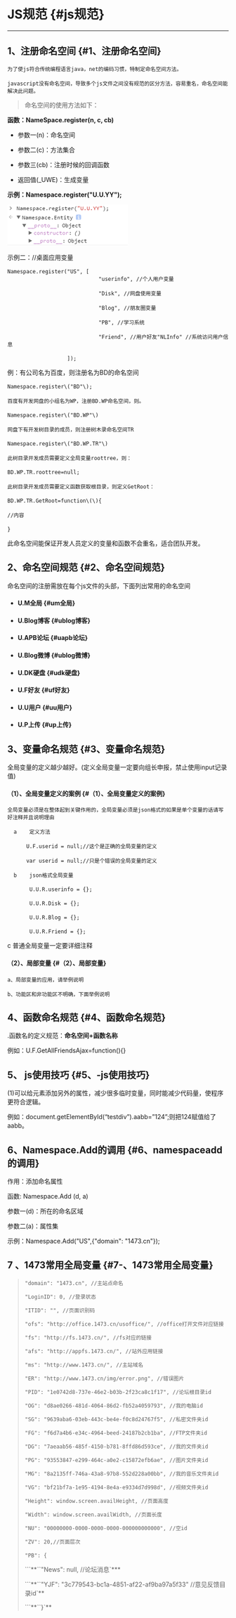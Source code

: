 # JS规范 {#js规范}

---

## 1、注册命名空间 {#1、注册命名空间}

```
为了使js符合传统编程语言java，net的编码习惯，特制定命名空间方法。

javascript没有命名空间，导致多个js文件之间没有规范的区分方法，容易重名，命名空间能解决此问题。
```

> 命名空间的使用方法如下：

**函数：NameSpace.register\(n, c, cb\)**

* 参数一\(n\)：命名空间

* 参数二\(c\)：方法集合

* 参数三\(cb\)：注册时候的回调函数

* 返回值\(\_UWE\)：生成变量

**示例：Namespace.register\("U.U.YY"\);**

![](/Image/image001.png)

示例二：//桌面应用变量

```
Namespace.register("US", [
                             "userinfo", //个人用户变量

                             "Disk", //网盘使用变量

                             "Blog", //朋友圈变量

                             "PB", //学习系统

                             "Friend", //用户好友"NLInfo" //系统访问用户信息

                   ]);
```

例：有公司名为百度，则注册名为BD的命名空间

```
Namespace.register\("BD"\);

百度有开发网盘的小组名为WP，注册BD.WP命名空间，则。

Namespace.register\("BD.WP"\)

网盘下有开发树目录的成员，则注册树木录命名空间TR

Namespace.register\("BD.WP.TR"\)

此树目录开发成员需要定义全局变量roottree，则：

BD.WP.TR.roottree=null;

此树目录开发成员需要定义函数获取根目录，则定义GetRoot：

BD.WP.TR.GetRoot=function\(\){

//内容

}
```

此命名空间能保证开发人员定义的变量和函数不会重名，适合团队开发。

## 2、命名空间规范 {#2、命名空间规范}

命名空间的注册需放在每个js文件的头部，下面列出常用的命名空间

* #### U.M全局 {#um全局}
* #### U.Blog博客 {#ublog博客}
* #### U.APB论坛 {#uapb论坛}
* #### U.Blog微博 {#ublog微博}
* #### U.DK硬盘 {#udk硬盘}
* #### U.F好友 {#uf好友}
* #### U.U用户 {#uu用户}
* #### U.P上传 {#up上传}

## 3、变量命名规范 {#3、变量命名规范}

全局变量的定义越少越好。\(定义全局变量一定要向组长申报，禁止使用input记录值\)

#### （1）、全局变量定义的案例 {#（1）、全局变量定义的案例}

```
全局变量必须是在整体起到关键作用的，全局变量必须是json格式的如果是单个变量的话请写好注释并且说明理由

  a    定义方法

      U.F.userid = null;//这个是正确的全局变量的定义

      var userid = null;//只是个错误的全局变量的定义

  b    json格式全局变量

       U.U.R.userinfo = {};

       U.U.R.Disk = {};

       U.U.R.Blog = {};

       U.U.R.Friend = {};
```

c 普通全局变量一定要详细注释

#### （2）、局部变量 {#（2）、局部变量}

```
a、局部变量的应用，请举例说明

b、功能区和非功能区不明确，下面举例说明
```

## 4、函数命名规范 {#4、函数命名规范}

.函数名的定义规范：**命名空间+函数名称**

例如：U.F.GetAllFriendsAjax=function\(\){}

## 5、 js使用技巧 {#5、-js使用技巧}

\(1\)可以给元素添加另外的属性，减少很多临时变量，同时能减少代码量，使程序更符合逻辑。

例如：document.getElementById\(“testdiv”\).aabb=”124”;则把124赋值给了aabb。

## 6、Namespace.Add的调用 {#6、namespaceadd的调用}

作用：添加命名属性

函数: Namespace.Add \(d, a\)

参数一\(d\)：所在的命名区域

参数二\(a\)：属性集

示例：Namespace.Add\("US",{"domain": "1473.cn"}\);

## 7 、1473常用全局变量 {#7-、1473常用全局变量}

> `"domain": "1473.cn", //主站点命名`
>
> `"LoginID": 0, //登录状态`
>
> `"ITID": "", //页面识别码`
>
> `"ofs": "http://office.1473.cn/usoffice/", //office打开文件对应链接`
>
> `"fs": "http://fs.1473.cn/", //fs对应的链接`
>
> `"afs": "http://appfs.1473.cn/", //站外应用链接`
>
> `"ms": "http://www.1473.cn/", //主站域名`
>
> `"ER": "http://www.1473.cn/img/error.png", //错误图片`
>
> `"PID": "1e0742d8-737e-46e2-b03b-2f23ca8c1f17", //论坛根目录id`
>
> `"OG": "d8ae0266-481d-4064-86d2-fb52a4059793", //我的电脑id`
>
> `"SG": "9639aba6-03eb-443c-be4e-f0c8d24767f5", //私密文件夹id`
>
> `"FG": "f6d7a4b6-e34c-4964-beed-24187b2cb1ba", //FTP文件夹id`
>
> `"DG": "7aeaab56-485f-4150-b781-8ffd86d593ce", //我的文件夹id`
>
> `"PG": "93553847-e299-464c-a0e2-c15872efb6ae", //图片文件夹id`
>
> `"MG": "8a2135ff-746a-43a8-97b8-552d228a00bb", //我的音乐文件夹id`
>
> `"VG": "bf21bf7a-1e95-4194-8e4a-e9334d7d998d", //视频文件夹id`
>
> `"Height": window.screen.availHeight, //页面高度`
>
> `"Width": window.screen.availWidth, //页面长度`
>
> `"NU": "00000000-0000-0000-0000-000000000000", //空id`
>
> `"ZV": 20,//页面层次`
>
> `"PB": {`
>
> ```**``"News": null, //论坛消息\`\*\*\*
>
> ```**``"YJF": "3c779543-bc1a-4851-af22-af9ba97a5f33" //意见反馈目录id\`\*\*
>
> ```**``}\`\*\*



